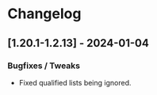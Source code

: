 # Changelog

## [1.20.1-1.2.13] - 2024-01-04
### Bugfixes / Tweaks
- Fixed qualified lists being ignored.